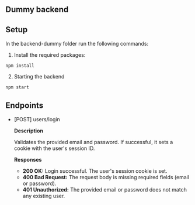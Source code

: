## Dummy backend

## Setup

In the backend-dummy folder run the following commands:

1. Install the required packages:

```shell
npm install
```

2. Starting the backend

```shell
npm start
```

## Endpoints

- [POST] users/login

  **Description**

  Validates the provided email and password. If successful, it sets a cookie with the user's session ID.

  **Responses**

  - **200 OK:** Login successful. The user's session cookie is set.
  - **400 Bad Request:** The request body is missing required fields (email or password).
  - **401 Unauthorized:** The provided email or password does not match any existing user.
